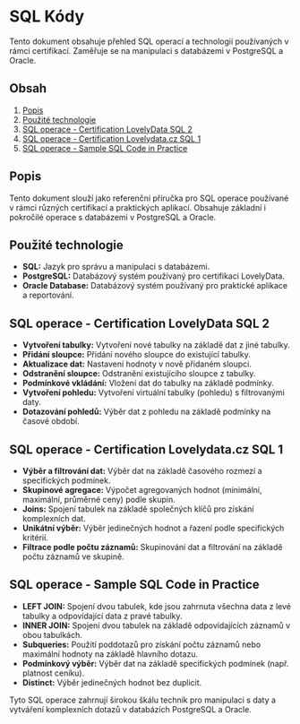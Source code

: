 # SQL Kódy

Tento dokument obsahuje přehled SQL operací a technologií používaných v rámci certifikací. Zaměřuje se na manipulaci s databázemi v PostgreSQL a Oracle.

## Obsah

1. [Popis](#popis)
2. [Použité technologie](#použité-technologie)
3. [SQL operace - Certification LovelyData SQL 2](#sql-operace---certification-lovelydata-sql-2)
4. [SQL operace - Certification Lovelydata.cz SQL 1](#sql-operace---certification-lovelydata-sql-2)
5. [SQL operace - Sample SQL Code in Practice](#sql-operace---sample-sql-code-in-practice)

## Popis

Tento dokument slouží jako referenční příručka pro SQL operace používané v rámci různých certifikací a praktických aplikací. Obsahuje základní i pokročilé operace s databázemi v PostgreSQL a Oracle.

## Použité technologie

- **SQL:** Jazyk pro správu a manipulaci s databázemi.
- **PostgreSQL:** Databázový systém používaný pro certifikaci LovelyData.
- **Oracle Database:** Databázový systém používaný pro praktické aplikace a reportování.

## SQL operace - Certification LovelyData SQL 2

- **Vytvoření tabulky:** Vytvoření nové tabulky na základě dat z jiné tabulky.
- **Přidání sloupce:** Přidání nového sloupce do existující tabulky.
- **Aktualizace dat:** Nastavení hodnoty v nově přidaném sloupci.
- **Odstranění sloupce:** Odstranění existujícího sloupce z tabulky.
- **Podmínkové vkládání:** Vložení dat do tabulky na základě podmínky.
- **Vytvoření pohledu:** Vytvoření virtuální tabulky (pohledu) s filtrovanými daty.
- **Dotazování pohledů:** Výběr dat z pohledu na základě podmínky na časové období.

## SQL operace - Certification Lovelydata.cz SQL 1

- **Výběr a filtrování dat:** Výběr dat na základě časového rozmezí a specifických podmínek.
- **Skupinové agregace:** Výpočet agregovaných hodnot (minimální, maximální, průměrné ceny) podle skupin.
- **Joins:** Spojení tabulek na základě společných klíčů pro získání komplexních dat.
- **Unikátní výběr:** Výběr jedinečných hodnot a řazení podle specifických kritérií.
- **Filtrace podle počtu záznamů:** Skupinování dat a filtrování na základě počtu záznamů ve skupině.

## SQL operace - Sample SQL Code in Practice

- **LEFT JOIN:** Spojení dvou tabulek, kde jsou zahrnuta všechna data z levé tabulky a odpovídající data z pravé tabulky.
- **INNER JOIN:** Spojení dvou tabulek na základě odpovídajících záznamů v obou tabulkách.
- **Subqueries:** Použití poddotazů pro získání počtu záznamů nebo maximální hodnoty na základě hlavního dotazu.
- **Podmínkový výběr:** Výběr dat na základě specifických podmínek (např. platnost ceníku).
- **Distinct:** Výběr jedinečných hodnot bez duplicit.

Tyto SQL operace zahrnují širokou škálu technik pro manipulaci s daty a vytváření komplexních dotazů v databázích PostgreSQL a Oracle.
